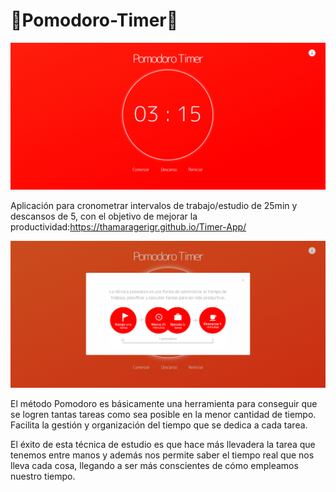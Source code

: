 # 🍅Pomodoro-Timer🍅

   ![Captura de Pantalla](screenshots/screenshot(2).png)

   Aplicación para cronometrar intervalos de trabajo/estudio de 25min y descansos de 5, con el objetivo de mejorar la productividad:https://thamaragerigr.github.io/Timer-App/

   ![Captura de Pantalla](screenshots/screenshot(1).png)


   El método Pomodoro es básicamente una herramienta para conseguir que se logren tantas tareas como sea posible en la menor cantidad de tiempo. Facilita la gestión y organización del tiempo que se dedica a cada tarea. 
   
   El éxito de esta técnica de estudio es que hace más llevadera la tarea que tenemos entre manos y además nos permite saber el tiempo real que nos lleva cada cosa, llegando a ser más conscientes de cómo empleamos nuestro tiempo.
   

